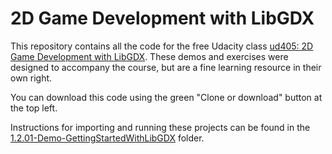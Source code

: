 # 2D Game Development with LibGDX

This repository contains all the code for the free Udacity class [ud405: 2D Game Development with LibGDX](https://www.udacity.com/course/2d-game-development-with-libgdx--ud405). These demos and exercises were designed to accompany the course, but are a fine learning resource in their own right.

You can download this code using the green "Clone or download" button at the top left.

Instructions for importing and running these projects can be found in the [1.2.01-Demo-GettingStartedWithLibGDX](https://github.com/udacity/ud405/tree/master/1.2.01-Demo-GettingStartedWithLibGDX) folder.
